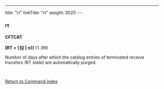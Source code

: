 ---
title: "rt"
linkTitle: "rt"
weight: 3020
---<span id="rt"></span>

### rt

#### CFTCAT

**[RT = {<u>10</u> &#124; n}]** {1..99}

Number of days after which the catalog entries of terminated receive
transfers (RT state) are automatically purged.

 

[Return to Command index](../../)
